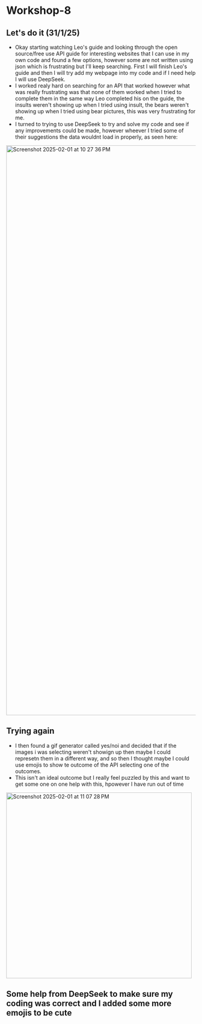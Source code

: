 # Workshop-8


## Let's do it (31/1/25)
- Okay starting watching Leo's guide and looking through the open source/free use API guide for interesting websites that I can use in my own code and found a few options, however some are not written using json which is frustrating but I'll keep searching. First I will finish Leo's guide and then I will try add my webpage into my code and if I need help I will use DeepSeek.
- I worked realy hard on searching for an API that worked however what was really frustrating was that none of them worked when I tried to complete them in the same way Leo completed his on the guide, the insults weren't showing up when I tried using insult, the bears weren't showing up when I tried using bear pictures, this was very frustrating for me.
- I turned to trying to use DeepSeek to try and solve my code and see if any improvements could be made, however wheever I tried some of their suggestions the data wouldnt load in properly, as seen here:
<img width="1512" alt="Screenshot 2025-02-01 at 10 27 36 PM" src="https://github.com/user-attachments/assets/6f0456f5-5880-4ee5-b3bb-6db93f12c6cf" />

## Trying again
- I then found a gif generator called yes/noi and decided that if the images i was selecting weren't showign up then maybe I could represetn them in a different way, and so then I thought maybe I could use emojis to show te outcome of the API selecting one of the outcomes.
- This isn't an ideal outcome but I really feel puzzled by this and want to get some one on one help with this, hpowever I have run out of time
<img width="493" alt="Screenshot 2025-02-01 at 11 07 28 PM" src="https://github.com/user-attachments/assets/88edd483-1811-4219-97d8-26b31bfa70ff" />

## Some help from DeepSeek to make sure my coding was correct and I added some more emojis to be cute
